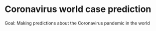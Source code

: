 # Coronavirus world case prediction
Goal: Making predictions about the Coronavirus pandemic in the world
